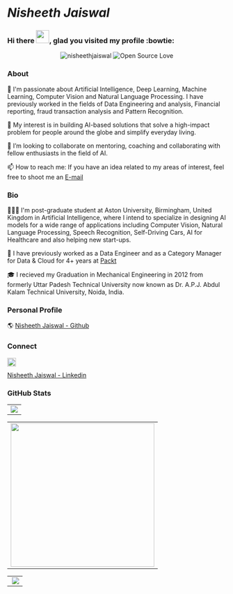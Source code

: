# *Nisheeth Jaiswal*

### Hi there <img src="https://raw.githubusercontent.com/iampavangandhi/iampavangandhi/master/gifs/Hi.gif" width="30px"/>, glad you visited my profile :bowtie: 


<p align="center">
<img src="https://komarev.com/ghpvc/?username=nisheethjaiswal&style=flat-square" alt="nisheethjaiswal" />
 <img alt="Open Source Love" src="https://img.shields.io/badge/-%E2%9D%A4%20Open%20Source-yellowgreen?style=flat-square&logo=Github&logoColor=black" />
</p>

<!--
**nisheethjaiswal/nisheethjaiswal** is a ✨ _special_ ✨ repository because its `README.md` (this file) appears on your GitHub profile.

Here are some ideas to get you started:

- 🔭 I’m currently working on ...
- 🌱 I’m currently learning ...
- 👯 I’m looking to collaborate on ...
- 🤔 I’m looking for help with ...
- 💬 Ask me about ...
- 📫 How to reach me: ...
- 😄 Pronouns: ...
- ⚡ Fun fact: ...
-->


### About

🔭  I'm passionate about Artificial Intelligence, Deep Learning, Machine Learning, Computer Vision and Natural Language Processing. 
I have previously worked in the fields of Data Engineering and analysis, Financial reporting, fraud transaction analysis and Pattern Recognition. 

🌱  My interest is in building AI-based solutions that solve a high-impact problem for people around the globe and simplify everyday living.

👯  I’m looking to collaborate on mentoring, coaching and collaborating with fellow enthusiasts in the field of AI.

📫  How to reach me: If you have an idea related to my areas of interest, feel free to shoot me an [E-mail](nisheeth.jaiswal2013@gmail.com) 

### Bio

👨🏻‍💻 I'm post-graduate student at Aston University, Birmingham, United Kingdom in Artificial Intelligence, where I intend to specialize in designing AI models for a wide range of applications including Computer Vision, Natural Language Processing, Speech Recognition, Self-Driving Cars, AI for Healthcare and also helping new start-ups.

🌱 I have previously worked as a Data Engineer and as a Category Manager for Data & Cloud for 4+ years at [Packt](https://www.packt.com) 

🎓 I recieved my Graduation in Mechanical Engineering in 2012 from formerly Uttar Padesh Technical University now known as    Dr. A.P.J. Abdul Kalam Technical University, Noida, India.

### Personal Profile

🌎  [Nisheeth Jaiswal - Github](https://github.com/nisheethjaiswal)

### Connect

<a href="https://linkedin.com/in/nisheethjaiswal/">
  <img align="left" alt="Nisheeth Jaiswal's LinkedIn" width="20px" height="20px" src="https://cdn.icon-icons.com/icons2/1753/PNG/512/iconfinder-social-media-applications-14linkedin-4102586_113786.png" />
</a>
<br/>  

[Nisheeth Jaiswal - Linkedin](https://linkedin.com/in/nisheethjaiswal/)

### GitHub Stats

<table class="center" style="width:100%;">
  <tr>
    <td align="center">
  <img align="center" src="https://github-readme-stats.vercel.app/api?username=nisheethjaiswal&count_private=true&show_icons=true&theme=onedark&hide_border=true" />
  </tr>
</table>

<table class="center" style="width:100%;">
  <tr>
    <td align="center">
<img src="https://github-readme-stats.vercel.app/api/top-langs/?username=nisheethjaiswal&layout=compact&bg_color=22272E&text_color=CDD9E5&langs_count=10&hide_border=true" width="330px"/>
</tr>
</table>
 
<table class="center" style="width:100%;">
  <tr>
    <td align="center">
<img align="right" src="https://github-profile-trophy.vercel.app/?username=nisheethjaiswal&theme=onedark&row=2&column=4&no-frame=true&margin-w=16&margin-h=16&no-bg=true" />
</tr>
</table>

